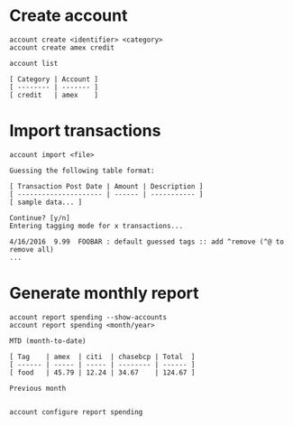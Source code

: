 # Create account

    account create <identifier> <category>
    account create amex credit

    account list

    [ Category | Account ]
    [ -------- | ------- ]
    [ credit   | amex    ]

# Import transactions

    account import <file>

    Guessing the following table format:

    [ Transaction Post Date | Amount | Description ]
    [ --------------------- | ------ | ----------- ]
    [ sample data... ]

    Continue? [y/n]
    Entering tagging mode for x transactions...

    4/16/2016  9.99  FOOBAR : default guessed tags :: add ^remove (^@ to remove all)
    ...

# Generate monthly report

    account report spending --show-accounts
    account report spending <month/year>

    MTD (month-to-date)

    [ Tag    | amex  | citi  | chasebcp | Total  ]
    [ ------ | ----- | ----- | -------- | ------ ]
    [ food   | 45.79 | 12.24 | 34.67    | 124.67 ]

    Previous month


    account configure report spending
